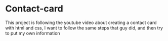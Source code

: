 # Contact-card
This project is following the youtube video about creating a contact card with html and css, I want to follow the same steps that guy did, and then try to put my own information 